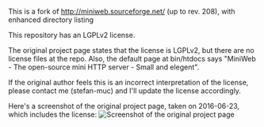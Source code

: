 This is a fork of http://miniweb.sourceforge.net/ (up to rev. 208), with enhanced directory listing

This repository has an LGPLv2 license.

The original project page states that the license is LGPLv2, but there are no
license files at the repo. Also, the default page at bin/htdocs says "MiniWeb -
The open-source mini HTTP server - Small and elegent".

If the original author feels this is an incorrect interpretation of the license,
please contact me (stefan-muc) and I'll update the license accordingly.

Here's a screenshot of the original project page, taken on 2016-06-23, which
includes the license:
![Screenshot of the original project page](./miniweb-LGPL2-screenshot-2016-06-23.png)
